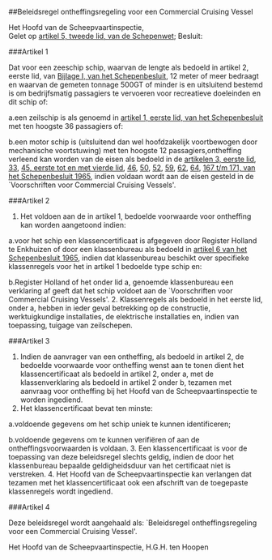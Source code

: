 <meta http-equiv='Content-Type' content='text/html; charset=utf-8' />

##Beleidsregel ontheffingsregeling voor een Commercial Cruising Vessel

Het Hoofd van de Scheepvaartinspectie,  
Gelet op [artikel 5, tweede lid, van de Schepenwet](../../../../../../../../../rijkswet/schepenwet/BWBR0001876/README.md);
Besluit:     

###Artikel 1 

Dat voor een zeeschip schip, waarvan de lengte als bedoeld in artikel 2, eerste lid, van [Bijlage I, van het Schepenbesluit](../../../../../../../../../rijksKB/schepenbesluit/1965/BWBR0002501/README.md), 12 meter of meer bedraagt en waarvan de gemeten tonnage 500GT of minder is en uitsluitend bestemd is om bedrijfsmatig passagiers te vervoeren voor recreatieve doeleinden en dit schip of:

a.een zeilschip is als genoemd in [artikel 1, eerste lid, van het Schepenbesluit](../../../../../../../../../rijksKB/schepenbesluit/1965/BWBR0002501/README.md) met ten hoogste 36 passagiers of:

b.een motor schip is (uitsluitend dan wel hoofdzakelijk voortbewogen door mechanische voortstuwing) met ten hoogste 12 passagiers,ontheffing verleend kan worden van de eisen als bedoeld in de [artikelen 3, eerste lid](../../../../../../../../../rijksKB/schepenbesluit/1965/BWBR0002501/README.md), [33](../../../../../../../../../rijksKB/schepenbesluit/1965/BWBR0002501/README.md), [45, eerste tot en met vierde lid](../../../../../../../../../rijksKB/schepenbesluit/1965/BWBR0002501/README.md), [46](../../../../../../../../../rijksKB/schepenbesluit/1965/BWBR0002501/README.md), [50](../../../../../../../../../rijksKB/schepenbesluit/1965/BWBR0002501/README.md), [52](../../../../../../../../../rijksKB/schepenbesluit/1965/BWBR0002501/README.md), [59](../../../../../../../../../rijksKB/schepenbesluit/1965/BWBR0002501/README.md), [62](../../../../../../../../../rijksKB/schepenbesluit/1965/BWBR0002501/README.md), [64](../../../../../../../../../rijksKB/schepenbesluit/1965/BWBR0002501/README.md), [167 t/m 171, van het Schepenbesluit 1965](../../../../../../../../../rijksKB/schepenbesluit/1965/BWBR0002501/README.md), indien voldaan wordt aan de eisen gesteld in de `Voorschriften voor Commercial Cruising Vessels'. 

###Artikel 2 

1. Het voldoen aan de in artikel 1, bedoelde voorwaarde voor ontheffing kan worden aangetoond indien:

a.voor het schip een klassencertificaat is afgegeven door Register Holland te Enkhuizen of door een klassenbureau als bedoeld in [artikel 6 van het Schepenbesluit 1965](../../../../../../../../../rijksKB/schepenbesluit/1965/BWBR0002501/README.md), indien dat klassenbureau beschikt over specifieke klassenregels voor het in artikel 1 bedoelde type schip en:

b.Register Holland of het onder lid a, genoemde klassenbureau een verklaring af geeft dat het schip voldoet aan de `Voorschriften voor Commercial Cruising Vessels'.
2. Klassenregels als bedoeld in het eerste lid, onder a, hebben in ieder geval betrekking op de constructie, werktuigkundige installaties, de elektrische installaties en, indien van toepassing, tuigage van zeilschepen. 

###Artikel 3 

1.  Indien de aanvrager van een ontheffing, als bedoeld in artikel 2, de bedoelde voorwaarde voor ontheffing wenst aan te tonen dient het klassencertificaat als bedoeld in artikel 2, onder a, met de klassenverklaring als bedoeld in artikel 2 onder b, tezamen met aanvraag voor ontheffing bij het Hoofd van de Scheepvaartinspectie te worden ingediend.
2. Het klassencertificaat bevat ten minste:

a.voldoende gegevens om het schip uniek te kunnen identificeren;

b.voldoende gegevens om te kunnen verifiëren of aan de ontheffingsvoorwaarden is voldaan.
3. Een klassencertificaat is voor de toepassing van deze beleidsregel slechts geldig, indien de door het klassenbureau bepaalde geldigheidsduur van het certificaat niet is verstreken.
4. Het Hoofd van de Scheepvaartinspectie kan verlangen dat tezamen met het klassencertificaat ook een afschrift van de toegepaste klassenregels wordt ingediend. 

###Artikel 4 

Deze beleidsregel wordt aangehaald als: `Beleidsregel ontheffingsregeling voor een Commercial Cruising Vessel'.

Het 
Hoofd van de Scheepvaartinspectie, 
H.G.H. ten Hoopen     
